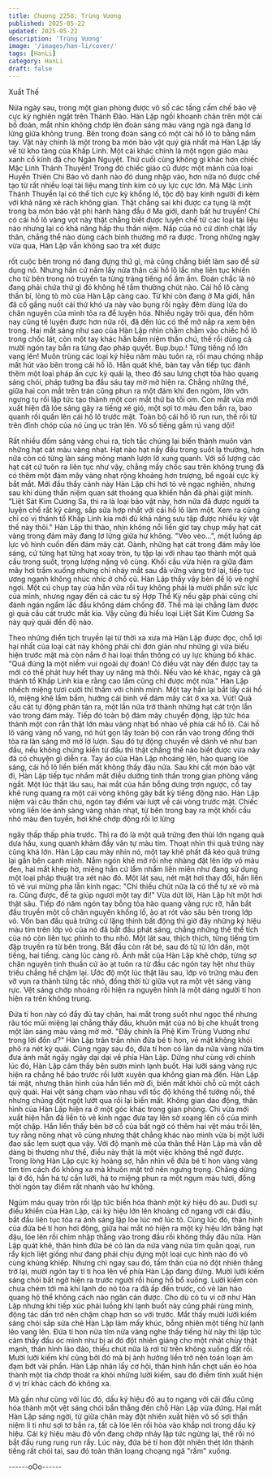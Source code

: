 ```yaml
---
title: Chương 2258: Trùng Vương
published: 2025-05-22
updated: 2025-05-22
description: 'Trùng Vương'
image: '/images/han-li/cover/'
tags: [HanLi]
category: HanLi
draft: false
---
```


Xuất Thế

Nửa ngày sau, trong một gian phòng được vô số các tầng cấm
chế bảo vệ cực kỳ nghiên ngặt trên Thánh Đảo. Hàn Lập ngồi
khoanh chân trên một cái bồ đoàn, mắt nhìn không chớp lên đoàn
sáng màu vàng ngà ngà đang lơ lửng giữa không trung. Bên
trong đoàn sáng có một cái hồ lô to bằng nắm tay.
Vật này chính là một trong ba món bảo vật quý giá nhất mà Hàn
Lập lấy về từ kho tàng của Khấp Linh.
Một cái khác chính là một ngọn giáo màu xanh cổ kính đã cho
Ngân Nguyệt.
Thứ cuối cùng không gì khác hơn chiếc Mặc Linh Thánh Thuyền!
Trong đó chiếc giáo cũ được một mảnh của loại Huyền Thiên Chi
Bảo vô danh nào đó dung nhập vào, hơn nữa nó được chế tạo từ
rất nhiều loại tài liệu mang tính kim có uy lực cực lớn.
Mà Mặc Linh Thánh Thuyền lại có thể tích cực kỳ khổng lồ, tộc độ
bay kinh người đi kèm với khả năng xé rách không gian. Thật
chẳng sai khi được ca tụng là một trong ba món bảo vật phi hành
hàng đầu ở Ma giới, danh bất hư truyền!
Chí có cái hồ lô vàng vọt này thật chẳng biết được luyện chế từ
các loại tài liệu nào nhưng lại có khả năng hấp thu thần niệm. Nắp
của nó cứ dính chặt lấy thân, chẳng thể nào dùng cách bình
thường mở ra được.
Trong những ngày vừa qua, Hàn Lập vẫn không sao tra xét được

rốt cuộc bên trong nó đang đựng thứ gì, mà cũng chẳng biết làm
sao để sử dụng nó.
Nhưng hắn cứ nắm lấy nửa thân cái hồ lô lắc nhẹ liên tục khiến
cho từ bên trong nó truyền ta từng tràng tiếng nổ ầm ầm. Đoán
chắc là nó đang phải chứa thứ gì đó không hề tầm thường chút
nào.
Cái hồ lô càng thần bí, lòng tò mò của Hàn Lập càng cao.
Từ khi còn đang ở Ma giới, hắn đã cố gắng nuốt cái thứ khó ưa
này vào bụng rồi ngày đêm dùng lửa do chân nguyên của mình
tỏa ra để luyện hóa. Nhiều ngày trôi qua, đến hôm nay cũng tế
luyện được hơn nửa rồi, đã đến lúc có thể mở nắp ra xem bên
trong.
Hai mắt sáng như sao của Hàn Lập nhìn chằm chằm vào chiếc hồ
lô trong chốc lát, còn một tay khác hắn bấm niệm thần chú, thế rồi
dùng cả mười ngón tay bắn ra từng đạo pháp quyết.
Bụp.bụp.! Từng tiếng nổ lớn vang lên!
Muôn trùng các loại ký hiệu năm màu tuôn ra, rồi mau chóng
nhập mất hút vào bên trong cái hồ lô.
Hắn quát khẽ, bàn tay vẫn tiếp tục đánh thêm một loại pháp ấn
cực kỳ quái lạ, theo đó sau lưng chợt tỏa hào quang sáng chói,
pháp tướng ba đầu sáu tay mờ mờ hiện ra. Chẳng những thế,
giữa hai con mắt trên trán cũng phun ra một đám khí đen ngòm,
lởn vởn ngưng tụ rồi lập tức tạo thành một con mắt thứ ba tối om.
Con mắt vừa mới xuất hiện đã lóe sáng gây ra tiếng xé gió, một
sợi tơ màu đen bắn ra, bao quanh rồi quấn lên cái hồ lô trước
mặt.
Toàn bộ cái hồ lô run run, thế rồi từ trên đỉnh chóp của nó ùng ục
tràn lên.
Vô số tiếng gầm rú vang dội!

Rất nhiều đốm sáng vàng chui ra, tích tắc chúng lại biến thành
muôn vàn những hạt cát màu vàng nhạt. Hạt nào hạt nấy đều
trong suốt lạ thường, hơn nữa còn có từng làn sáng mỏng manh
lượn lờ xung quanh.
Với số lượng các hạt cát cứ tuôn ra liên tục như vậy, chẳng mấy
chốc sau trên không trung đã có thêm một đám mây vàng nhạt
rộng khoảng hơn trượng, bề ngoài cực kỳ bắt mắt.
Mới đầu thấy cảnh này Hàn Lập chỉ hơi tỏ vẻ ngạc nghiên, nhưng
sau khi dùng thần niệm quan sát thoáng qua khiến hắn đã phải
giật mình.
"Liệt Sát Kim Cương Sa, thì ra là loại bảo vật này, hơn nữa đã
được người ta luyện chế rất kỹ càng, sắp sửa hợp nhất với cái hồ
lô làm một. Xem ra cũng chỉ có vị thánh tổ Khấp Linh kia mới đủ
khả năng sưu tập được nhiều kỳ vật thế này thôi." Hàn Lập thì
thào, nhịn không nổi liền giơ tay chụp mấy hạt cát vàng trong đám
mây đang lơ lửng giữa hư không.
"Vèo vèo...", một luồng áp lực vô hình cuốn đến đám mây cát.
Oành, những hạt cát trong đám mây lóe sáng, cứ từng hạt từng
hạt xoay tròn, tụ tập lại với nhau tạo thành một quả cầu trong
suốt, trọng lượng nặng vô cùng.
Khối cầu vừa hiện ra giữa đám mây hơi trầm xuống nhưng chỉ
nháy mắt sau đã vững vàng trở lại, tiếp tục ương ngạnh không
nhúc nhíc ở chỗ cũ.
Hàn Lập thấy vậy bèn để lộ vẻ nghĩ ngợi.
Một cú chụp tay của hắn vừa rồi tuy không phải là mười phần sức
lực của mình, nhưng ngay đến cả các tu sỹ Hợp Thể Kỳ nếu gặp
phải cũng chỉ đành ngán ngẩm lắc đầu không dám chống đỡ. Thế
mà lại chẳng làm được gì quả cầu cát trước mắt kia.
Vậy cũng đủ hiểu loại Liệt Sát Kim Cương Sa này quỷ quái đến
độ nào.

Theo những điển tịch truyền lại từ thời xa xưa mà Hàn Lập được
đọc, chỗ lợi hại nhất của loại cát này không phải chỉ đơn giản như
những gì vừa biểu hiện trước mặt mà còn nằm ở hai loại thần
thông có uy lực khủng bố khác.
"Quả đúng là một niềm vui ngoài dự đoán! Có điều vật này đến
được tay ta mới có thể phát huy hết thay uy năng mà thôi. Nếu
vào kẻ khác, ngay cả gã thánh tổ Khấp Linh kia e rằng cao lắm
cũng chỉ được một nửa." Hàn Lập nhếch miệng tươi cười thì thầm
với chính mình. Một tay hắn lại bắt lấy cái hồ lô, miệng khẽ lẩm
bẩm, hướng cái bình về đám mây cát ở xa xa.
Vút!
Quả cầu cát tự động phân tán ra, một lần nữa trở thành những
hạt cát trộn lẫn vào trong đám mây.
Tiếp đó toàn bộ đám mây chuyển động, lập tức hóa thành một
con rắn thật lớn màu vàng nhạt bổ nhào về phía cái hồ lô.
Cái hồ lô vàng vàng nổ vang, nó hút gọn lấy toàn bộ con rắn vào
trong đồng thời tỏa ra làn sáng mờ mờ lờ lượn. Sau đó tự động
chuyển về dánh vẻ như ban đầu, nếu không chứng kiến từ đầu thì
thật chẳng thể nào biết được vừa nãy đã có chuyện gì diễn ra.
Tay áo của Hàn Lập nhoáng lên, hào quang lóe sáng, cái hồ lô
liền biến mất không thấy đâu nữa.
Sau khi cất món bảo vật đi, Hàn Lập tiếp tục nhắm mắt điều
dưỡng tinh thần trong gian phòng vắng ngắt.
Một lúc thật lâu sau, hai mắt của hắn bỗng dưng trợn ngược, cổ
tay khẽ rung quang ra một cái vòng không gây bất kỳ tiếng động
nào.
Hàn Lập niệm vài câu thần chú, ngón tay điểm vài lượt về cái
vòng trước mặt.
Chiếc vòng liền lóe ánh sàng vàng nhàn nhạt, từ bên trong bay ra
một khối cầu nhỏ màu đen tuyền, hơi khẽ chớp động rồi lơ lửng

ngây thấp thấp phía trước.
Thì ra đó là một quả trứng đen thùi lớn ngang quả dưa hấu, xung
quanh khảm đầy văn tự màu tím. Thoạt nhìn thì quả trứng này
cũng khá lớn.
Hàn Lập cau mày nhín nó, một tay khẽ phất đã kéo quả trứng lại
gần bên cạnh mình.
Nắm ngón khẽ mở rồi nhẹ nhàng đặt lên lớp vỏ màu đen, hai mắt
khép hờ, miệng hắn cứ lẩm nhẩm liên miên như đang sử dụng
một loại pháp thuật tra xét nào đó.
Một lát sau, nét mặt hơi thay đổi, hắn liền tỏ vẻ vui mừng pha lẫn
kinh ngạc:
"Chỉ thiếu chút nữa là có thể tự xé vỏ mà ra. Cũng được, để ta
giúp ngươi một tay đi!"
Vừa dứt lời, Hàn Lập hít một hơi thật sâu. Tiếp đó năm ngón tay
bỗng tỏa hào quang vàng rực rỡ, hắn bắt đầu truyền một cỗ chân
nguyên khổng lồ, ào ạt rót vào sâu bên trong lớp vỏ.
Vốn ban đầu quả trứng cứ lặng thinh bất động thì giờ đây những
ký hiệu màu tím trên lớp vỏ của nó đã bắt đầu phát sáng, chẳng
những thế thể tích của nó còn liên tục phình to thu nhỏ.
Một lát sau, thịch thịch, từng tiếng tim đập truyền ra từ bên trong.
Bắt đầu còn rất bé, sau đó từ từ lớn dần, một tiếng, hai tiếng.
càng lúc càng rõ.
Ánh mắt của Hàn Lập khẽ chớp, từng sợ chân nguyên tinh thuần
cứ ào ạt tuôn ra từ đầu các ngón tay hệt như thủy triều chẳng hề
chậm lại.
Ước độ một lúc thật lâu sau, lớp vỏ trứng màu đen vỡ vụn ra
thành từng tấc nhỏ, đồng thời từ giữa vụt ra một vệt sáng vàng
rực. Vệt sáng chớp nhoáng rồi hiện ra nguyên hình là một dáng
người tí hon hiện ra trên không trung.

Đứa tí hon này có đầy đủ tay chân, hai mắt trong suốt như ngọc
thế nhưng râu tóc mũi miệng lại chẳng thấy đâu, khuôn mặt của
nó bị che khuất trong một làn sáng màu vàng mờ mờ.
"Đây chính là Phệ Kim Trùng Vương như trong lời đồn ư?" Hàn
Lập trân trần nhìn đứa bé tí hon, vẻ mặt không khỏi phô ra nét kỳ
quái.
Cũng ngay sau đó, đứa tí hon có làn da nửa vàng nửa tím đưa
ánh mắt ngây ngây dại dại về phía Hàn Lập.
Dừng như cùng với chính lúc đó, Hàn Lập cảm thấy bên sườn
mình lạnh buốt. Hai lưỡi sáng vàng rực hiện ra chẳng hề báo
trước rồi lướt xuyên qua không gian mà đến.
Hàn Lập tái mặt, nhưng thân hình của hắn liền mờ đi, biến mất
khỏi chỗ cũ một cách quỷ quái.
Hai vệt sáng chạm vào nhau với tốc độ không thể tưởng nổi, thế
nhưng chúng đột ngột lướt qua rồi lại biến mất.
Không gian dao động, thân hình của Hàn Lập hiện ra ở một góc
khác trong gian phòng.
Chi vừa mới xuất hiện hắn đã liền tỏ vẻ kinh ngạc đưa tay lên sờ
xoạng lên cổ của mình một chặp.
Hắn liền thấy bên bờ cổ của bất ngờ có thêm hai vệt máu trồi lên,
tuy rằng nông nhạt vô cùng nhưng thật chẳng khác nào mình vừa
bị một lưỡi đao sắc lẹm sượt qua vậy.
Với độ mạnh mẽ của thân thể Hàn Lập mà vẫn dễ dàng bị thương
như thế, điều này thật là một việc không thể ngờ được.
Trong lòng Hàn Lập cực kỳ hoảng sợ, hắn nhìn về đứa bé tí hon
vàng vàng tím tím cách đó không xa mà khuôn mặt trở nên ngưng
trọng. Chẳng dừng lại ở đó, hắn há tự cắn lưỡi, há to miệng phun
ra một ngụm máu tươi, đồng thời ngón tay điểm rất nhanh vào hư
không.

Ngúm máu quay tròn rồi lập tức biến hóa thành một ký hiệu đỏ
au. Dưới sự điều khiển của Hàn Lập, cái ký hiệu lớn lên khoảng
cỡ ngang với cái đấu, bắt đầu liên tục tỏa ra ánh sáng lập lòe lúc
mờ lúc tỏ.
Cùng lúc đó, thân hình của đứa bé tí hon hơi động, giữa hai mắt
nó hiện ra một ký hiệu lớn bằng hạt đậu, lóe lên rồi chìm nhập
thẳng vào trong đầu rồi không thấy đâu nữa.
Hàn Lập quát khẽ, thân hình đứa bé có làn da nửa vàng nửa tím
quằn qoại, run rẩy kịch liệt giống như đang phải chịu đựng một
loại cực hình nào đó vô cùng khủng khiếp.
Nhưng chỉ ngay sau đó, tấm thân của nó đột nhiên thẳng trở lại,
mười ngón tay tí ti hoa lên về phía Hàn Lập đang đứng.
Mười lưỡi kiếm sáng chói bất ngờ hiện ra trước người rồi hùng hổ
bổ xuống. Lưỡi kiếm còn chưa chém tới mà khí lạnh do nó tỏa ra
đã ấp đến trước, có vẻ làn hào quang hộ thể không cách nào
ngăn cản được.
Cho dù có tu vi cỡ như Hàn Lập nhưng khi tiếp xúc phải luồng khí
lạnh buốt này cũng phải rùng mình, động tác dần trở nên chậm
chạp hơn so với trước.
Mắt thấy mười lưỡi kiếm sáng chói sắp sửa chẻ Hàn Lập làm
mấy khúc, bỗng nhiên một tiếng hừ lạnh lẽo vang lên.
Đứa tí hon nửa tím nửa vàng nghe thấy tiếng hừ này thì lập tức
cảm thấy đầu óc mình như bị ai đó đột nhiên giáng cho một nhát
chùy thật mạnh, thân hình lảo đảo, thiếu chút nữa là rơi từ trên
không xuống đất rồi.
Mười lưỡi kiếm khí cũng bởi đó mà bị ảnh hưởng liền trở nên
toán loạn ảm đạm bớt vài phần.
Hàn Lập nhân lấy cơ hội, thân hình hắn chợt uấn éo hóa thành
một tia chớp thoát ra khỏi những lưỡi kiếm, sau đó điềm tĩnh xuất
hiện ở vị trí khác cách đó không xa.

Mà gần như cùng với lúc đó, dấu ký hiệu đỏ au to ngang với cái
đấu cũng hóa thành một vệt sáng chói bắn thẳng đến chỗ Hàn
Lập vừa đứng.
Hai mắt Hàn Lập sáng ngời, từ giữa chân mày đột nhiên xuất hiện
vô số sợi thần niệm li ti như sợi tơ bắn ra, tất cả lóe lên rồi hòa
vào khắp nơi trong dấu ký hiệu.
Cái ký hiệu màu đỏ vốn đang chớp nháy lập tức ngừng lại, thế rồi
nó bắt đẩu rung rung run rẩy.
Lúc này, đứa bé tí hon đột nhiên thét lớn thành tiếng rất chói tai,
sau đó toàn thân loạng choạng ngã "rầm" xuống.

------oOo------
